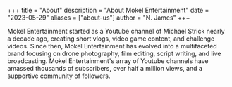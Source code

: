 +++
title = "About"
description = "About Mokel Entertainment"
date = "2023-05-29"
aliases = ["about-us"]
author = "N. James"
+++

Mokel Entertainment started as a Youtube channel of Michael Strick nearly a
decade ago, creating short vlogs, video game content, and challenge videos.
Since then, Mokel Entertainment has evolved into a multifaceted brand focusing
on drone photography, film editing, script writing, and live broadcasting. 
Mokel Entertainment's array of Youtube channels have amassed thousands of
subscribers, over half a million views, and a supportive community of followers.
